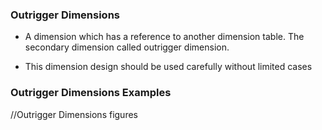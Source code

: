 ### Outrigger Dimensions

-   A dimension which has a reference to another dimension table. The
    secondary dimension called outrigger dimension.

-   This dimension design should be used carefully without limited cases

### Outrigger Dimensions Examples

//Outrigger Dimensions figures
